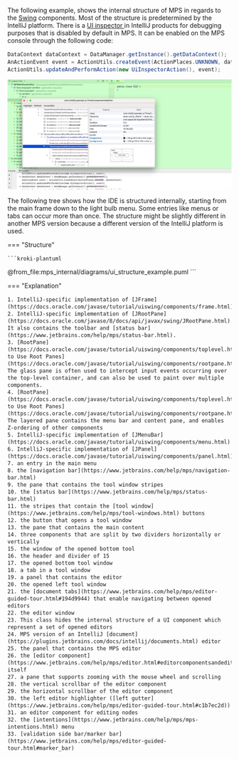 The following example, shows the internal structure of MPS in regards to the [Swing](https://docs.oracle.com/javase/tutorial/uiswing/) components.
Most of the structure is predetermined by the IntelliJ platform. There is a [UI inspector
](https://plugins.jetbrains.com/docs/intellij/internal-ui-inspector.html) in IntelliJ products for debugging purposes
that is disabled by default in MPS. It can be enabled on the MPS console through the following code:

```java
DataContext dataContext = DataManager.getInstance().getDataContext(); 
AnActionEvent event = ActionUtils.createEvent(ActionPlaces.UNKNOWN, dataContext); 
ActionUtils.updateAndPerformAction(new UiInspectorAction(), event);
```

![ui inspector action](images/ui_inspector_action.png)

The following tree shows how the IDE is structured internally, starting from the main frame down to the light bulb menu.
Some entries like menus or tabs can occur more than once. The structure might be slightly different in another MPS version
because a different version of the IntelliJ platform is used.

=== "Structure"

    ```kroki-plantuml
@from_file:mps_internal/diagrams/ui_structure_example.puml
    ```

=== "Explanation"

    1. IntelliJ-specific implementation of [JFrame](https://docs.oracle.com/javase/tutorial/uiswing/components/frame.html)
    2. IntelliJ-specific implementation of [JRootPane](https://docs.oracle.com/javase/8/docs/api/javax/swing/JRootPane.html). It also contains the toolbar and [status bar](https://www.jetbrains.com/help/mps/status-bar.html).
    3. [RootPane](https://docs.oracle.com/javase/tutorial/uiswing/components/toplevel.html#rootpane)/[How to Use Root Panes](https://docs.oracle.com/javase/tutorial/uiswing/components/rootpane.html): The glass pane is often used to intercept input events occurring over the top-level container, and can also be used to paint over multiple components.
    4. [RootPane](https://docs.oracle.com/javase/tutorial/uiswing/components/toplevel.html#rootpane)/[How to Use Root Panes](https://docs.oracle.com/javase/tutorial/uiswing/components/rootpane.html): The layered pane contains the menu bar and content pane, and enables Z-ordering of other components
    5. IntelliJ-specific implementation of [JMenuBar](https://docs.oracle.com/javase/tutorial/uiswing/components/menu.html)
    6. IntelliJ-specific implementation of [JPanel](https://docs.oracle.com/javase/tutorial/uiswing/components/panel.html)
    7. an entry in the main menu
    8. the [navigation bar](https://www.jetbrains.com/help/mps/navigation-bar.html)
    9. the pane that contains the tool window stripes
    10. the [status bar](https://www.jetbrains.com/help/mps/status-bar.html)
    11. the stripes that contain the [tool window](https://www.jetbrains.com/help/mps/tool-windows.html) buttons
    12. the button that opens a tool window
    13. the pane that contains the main content
    14. three components that are split by two dividers horizontally or vertically
    15. the window of the opened bottom tool
    16. the header and divider of 15
    17. the opened bottom tool window
    18. a tab in a tool window
    19. a panel that contains the editor
    20. the opened left tool window
    21. the [document tabs](https://www.jetbrains.com/help/mps/editor-guided-tour.html#194d9944) that enable navigating between opened editors
    22. the editor window
    23. This class hides the internal structure of a UI component which represent a set of opened editors
    24. MPS version of an IntelliJ [document](https://plugins.jetbrains.com/docs/intellij/documents.html) editor
    25. the panel that contains the MPS editor
    26. the [editor component](https://www.jetbrains.com/help/mps/editor.html#editorcomponentsandeditorcomponentcells) itself
    27. a pane that supports zooming with the mouse wheel and scrolling
    28. the vertical scrollbar of the editor component
    29. the horizontal scrollbar of the editor component
    30. the left editor highlighter ([left gutter](https://www.jetbrains.com/help/mps/editor-guided-tour.html#c1b7ec2d))
    31. an editor component for editing nodes
    32. the [intentions](https://www.jetbrains.com/help/mps/mps-intentions.html) menu
    33. [validation side bar/marker bar](https://www.jetbrains.com/help/mps/editor-guided-tour.html#marker_bar)
